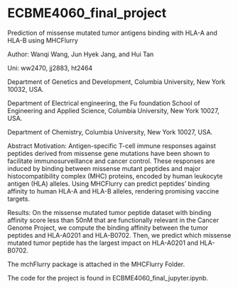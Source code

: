 # ECBME4060_final_project
Prediction of missense mutated tumor antigens binding with HLA-A and HLA-B using MHCFlurry


Author: Wanqi Wang, Jun Hyek Jang, and Hui Tan

Uni: ww2470, jj2883, ht2464


Department of Genetics and Development, Columbia University, New York 10032, USA.

Department of Electrical engineering, the Fu foundation School of Engineering and Applied Science, Columbia University, New York 10027, USA.

Department of Chemistry, Columbia University, New York 10027, USA.



Abstract
Motivation: Antigen-specific T-cell immune responses against peptides derived from missense gene mutations have been shown to facilitate immunosurveillance and cancer control. These responses are induced by binding between missense mutant peptides and major histocompatibility complex (MHC) proteins, encoded by human leukocyte antigen (HLA) alleles.  Using MHCFlurry can predict peptides’ binding affinity to human HLA-A and HLA-B alleles, rendering promising vaccine targets.

Results: On the missense mutated tumor peptide dataset with binding affinity score less than 50nM that are functionally relevant in the Cancer Genome Project, we compute the binding affinity between the tumor peptides and HLA-A0201 and HLA-B0702. Then, we predict which missense mutated tumor peptide has the largest impact on HLA-A0201 and HLA-B0702. 



The mchFlurry package is attached in the MHCFlurry Folder.

The code for the project is found in ECBME4060_final_jupyter.ipynb.
